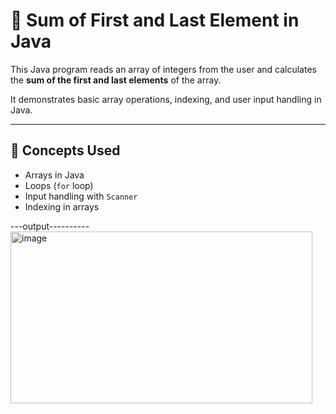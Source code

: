 # 🔢 Sum of First and Last Element in Java

This Java program reads an array of integers from the user and calculates the **sum of the first and last elements** of the array.

It demonstrates basic array operations, indexing, and user input handling in Java.

---

## 🧠 Concepts Used
- Arrays in Java  
- Loops (`for` loop)  
- Input handling with `Scanner`  
- Indexing in arrays  

---output----------
<img width="483" height="275" alt="image" src="https://github.com/user-attachments/assets/922c87a3-8180-41a1-9031-c6543fa6ba1a" />
